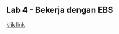 
## Lab 4 - Bekerja dengan EBS

[klik link](https://docs.google.com/document/d/1NxM-wpcjMyyaci6z6UQKhudDmocybPnP5xfC_VGtOY8/edit?usp=sharing)
